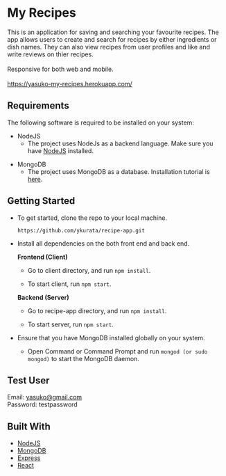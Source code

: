 # My Recipes

This is an application for saving and searching your favourite recipes.
The app allows users to create and search for recipes by either ingredients or dish names.
They can also view recipes from user profiles and like and write reviews on thier recipes.<br></br>
Responsive for both web and mobile.<br></br>
https://yasuko-my-recipes.herokuapp.com/

## Requirements

The following software is required to be installed on your system:

* NodeJS
    * The project uses NodeJs as a backend language. Make sure you have [NodeJS] installed.

[NodeJS]: https://nodejs.org/en/download/    
    
* MongoDB 
    * The project uses MongoDB as a database. Installation tutorial is [here].

[here]: https://docs.mongodb.com/manual/installation/


## Getting Started 

* To get started, clone the repo to your local machine.

    ```https://github.com/ykurata/recipe-app.git```

* Install all dependencies on the both front end and back end. 

    **Frontend (Client)**

    * Go to client directory, and run `npm install`.

    * To start client, run `npm start`.

    **Backend (Server)**
        
    * Go to recipe-app directory, and run `npm install`.

    * To start server, run `npm start`.

* Ensure that you have MongoDB installed globally on your system.

    *  Open Command or Command Prompt and run `mongod (or sudo mongod)` to start 
        the MongoDB daemon.


## Test User
Email: yasuko@gmail.com </br>
Password: testpassword
        

## Built With 

* [NodeJS](https://nodejs.org/en/download/)
* [MongoDB](https://www.mongodb.com/)
* [Express](https://expressjs.com/)
* [React](https://reactjs.org/)

